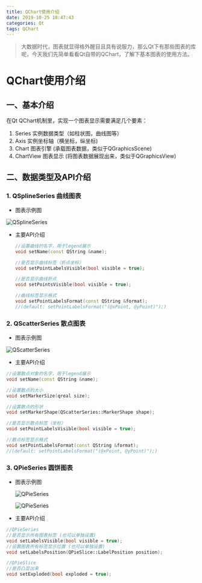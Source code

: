 ```yaml
---
title: QChart使用介绍
date: 2019-10-25 18:47:43
categories: Qt
tags: QChart
---
```






>
>
>大数据时代，图表就显得格外醒目且具有说服力，那么Qt下有那些图表的库呢，今天我们先简单看看Qt自带的QChart，了解下基本图表的使用方法。



<!--more-->

# QChart使用介绍

## 一、基本介绍

在Qt QChart机制里，实现一个图表显示需要满足几个要素：

1. Series 实例数据类型（如柱状图，曲线图等）
2. Axis 实例坐标轴（横坐标，纵坐标)
3. Chart 图表引擎 (承载图表数据，类似于QGraphicsScene)
4. ChartView 图表显示 (将图表数据展现出来，类似于QGraphicsView)

## 二、数据类型及API介绍

### 1. QSplineSeries 曲线图表

- 图表示例图

![QSplineSeries](http://pics.wanjiabc.cn/QSplineSeries.png)

- 主要API介绍

  ```c++
  //设置曲线的名字，用于legend展示
  void setName(const QString &name);
  
  //是否显示曲线标签（折点坐标）
  void setPointLabelsVisible(bool visible = true);
  
  //是否显示曲线折点
  void setPointsVisible(bool visible = true);
  
  //曲线标签显示格式
  void setPointLabelsFormat(const QString &format);
  //(default: setPointLabelsFormat("(@xPoint, @yPoint)");)
  ```

  

### 2. QScatterSeries 散点图表

- 图表示例图

![QScatterSeries](http://pics.wanjiabc.cn/QScatterSeries.png)

- 主要API介绍

```c++
//设置散点对象的名字，用于legend展示
void setName(const QString &name);

//设置散点的大小
void setMarkerSize(qreal size);

//设置散点的形状
void setMarkerShape(QScatterSeries::MarkerShape shape);

//是否显示散点标签（坐标）
void setPointLabelsVisible(bool visible = true);

//散点标签显示格式
void setPointLabelsFormat(const QString &format);
//(default: setPointLabelsFormat("(@xPoint, @yPoint)");)
```

### 3. QPieSeries 圆饼图表

- 图表示例图

  ![QPieSeries](http://pics.wanjiabc.cn/QPieSeries.png)

  ![QPieSeries](http://pics.wanjiabc.cn/QPieSeries1.png)

- 主要API介绍

```c++
//QPieSeries
//是否显示所有图表标签 (也可以单独设置)
void setLabelsVisible(bool visible = true);
//设置图表所有标签显示位置 (也可以单独设置)
void setLabelsPosition(QPieSlice::LabelPosition position);

//QPieSlice
//是否凸显出来
void setExploded(bool exploded = true);

```

